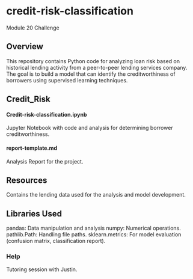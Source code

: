 # credit-risk-classification
Module 20 Challenge

## Overview
This repository contains Python code for analyzing loan risk based on historical lending activity from a peer-to-peer lending services company. The goal is to build a model that can identify the creditworthiness of borrowers using supervised learning techniques.

## Credit_Risk 

#### Credit-risk-classification.ipynb
Jupyter Notebook with code and analysis for determining borrower creditworthiness.
#### report-template.md
Analysis Report for the project.

## Resources
Contains the lending data used for the analysis and model development.
## Libraries Used
pandas: Data manipulation and analysis
numpy: Numerical operations.
pathlib.Path: Handling file paths.
sklearn.metrics: For model evaluation (confusion matrix, classification report).

### Help
Tutoring session with Justin.
